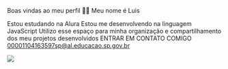 Boas vindas ao meu perfil 💙💙
Meu nome é Luis

Estou estudando na Alura
Estou me desenvolvendo na linguagem JavaScript
Utilizo esse espaço para minha organização e compartilhamento dos meu projetos desenvolvidos
ENTRAR EM CONTATO COMIGO
00001104163597sp@al.educacao.sp.gov.br



![](https://media1.tenor.com/m/sqDcXaGTgjEAAAAC/one-piece-one-piece-meme.gif)
